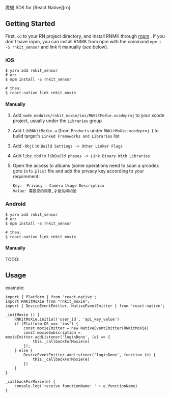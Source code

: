 
魔蝎 SDK for [React Native][rn].  

## Getting Started

First, `cd` to your RN project directory, and install RNMK through [rnpm](https://github.com/rnpm/rnpm) . If you don't have rnpm, you can install RNMK from npm with the command `npm i -S rnkit_sensor` and link it manually (see below).

### iOS

```
$ yarn add rnkit_sensor
# or: 
$ npm install -S rnkit_sensor

# then:  
$ react-native link rnkit_moxie
```

#### Manually
1. Add `node_modules/rnkit_moxie/ios/RNKitMoXie.xcodeproj` to your xcode project, usually under the `Libraries` group  

2. Add `libRNKitMoXie.a` (from `Products` under `RNKitMoXie.xcodeproj `) to build target's `Linked Frameworks and Libraries` list  

3. Add `-ObjC` to `Build Settings -> Other Linker Flags`  

4. Add `libz.tbd` to `libBuild phases -> Link Binary With Libraries`  

5. Open the access to albums (some operations need to scan a qrcode): goto `Info.plist` file and add the privacy key according to your requirement:  

	```
	Key:  Privacy - Camera Usage Description   
	Value: 需要您的同意,才能访问相册
	```

### Android

```
$ yarn add rnkit_sensor
# or: 
$ npm install -S rnkit_sensor

# then:  
$ react-native link rnkit_moxie
```

#### Manually

TODO: 

## Usage

example:  

```
import { Platform } from 'react-native';
import RNKitMoXie from "rnkit_moxie";
import { DeviceEventEmitter, NativeEventEmitter } from 'react-native';

_initMoxie () {
    RNKitMoXie.initial('user_id', 'api_key_value')
    if (Platform.OS === 'ios') {
        const moxieEmitter = new NativeEventEmitter(RNKitMoXie)
        const moxieSubscription = moxieEmitter.addListener('loginDone', (e) => {
            this._callbackForMoxie(e)
        });
    } else {
        DeviceEventEmitter.addListener('loginDone', function (e) {
            this._callbackForMoxie(e)
        })
    }
}

_callbackForMoxie(e) {
    console.log('receive functionName: ' + e.functionName)
}
```
